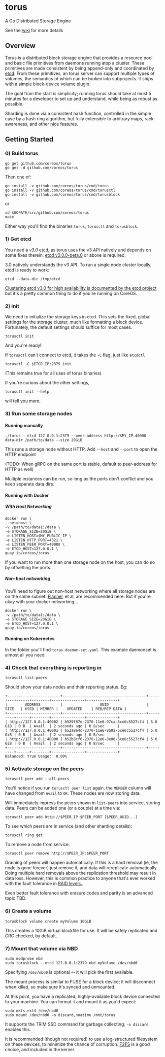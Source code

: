 # torus

A Go Distributed Storage Engine

See the [wiki](https://github.com/coreos/torus/wiki) for more details

## Overview

Torus is a distributed block storage engine that provides a resource pool and basic file primitives from daemons running atop a cluster. These primitives are made consistent by being append-only and coordinated by [etcd](https://github.com/coreos/etcd). From these primitives, an torus server can support multiple types of volumes, the semantics of which can be broken into subprojects. It ships with a simple block-device volume plugin.

The goal from the start is simplicity; running torus should take at most 5 minutes for a developer to set up and understand, while being as robust as possible. 

Sharding is done via a consistent hash function, controlled in the simple case by a hash ring algorithm, but fully extensible to arbitrary maps, rack-awareness, and other nice features.

## Getting Started

### 0) Build torus

```
go get github.com/coreos/torus
go get -d github.com/coreos/torus
```

Then one of:

```
go install -v github.com/coreos/torus/cmd/torus
go install -v github.com/coreos/torus/cmd/torusctl
go install -v github.com/coreos/torus/cmd/torusblock
```

or 

```
cd $GOPATH/src/github.com/coreos/torus
make
```

Either way you'll find the binaries `torus`, `torusctl` and `torusblock`.

### 1) Get etcd
You need a *v3.0* [etcd](https://github.com/coreos/etcd), as torus uses the v3 API natively and depends on some fixes therein. 
[etcd v3.0.0-beta.0](https://github.com/coreos/etcd/releases/tag/v3.0.0-beta.0) or above is required. 

3.0 natively understands the v3 API. To run a single node cluster locally, etcd is ready to work:

```
etcd --data-dir /tmp/etcd
```

[Clustering etcd v3.0 for high availability is documented by the etcd project](https://github.com/coreos/etcd/blob/master/Documentation/op-guide/clustering.md) but it's a pretty common thing to do if you're running on CoreOS.

### 2) init

We need to initialize the storage keys in etcd. This sets the fixed, global settings for the storage cluster, much like formatting a block device. Fortunately, the default settings should suffice for most cases.

```
torusctl init
```

And you're ready!

If `torusctl` can't connect to etcd, it takes the `-C` flag, just like `etcdctl`

```
torusctl -C $ETCD_IP:2379 init
```

(This remains true for all uses of torus binaries)

If you're curious about the other settings, 
```
torusctl init --help
```
will tell you more.

### 3) Run some storage nodes
#### Running manually
```
./torus --etcd 127.0.0.1:2379 --peer-address http://$MY_IP:40000 --data-dir /path/to/data --size 20GiB
```
This runs a storage node without HTTP. Add `--host` and `--port` to open the HTTP endpoint

(TODO: When gRPC on the same port is stable, default to peer-address for HTTP as well)

Multiple instances can be run, so long as the ports don't conflict and you keep separate data dirs.

#### Running with Docker
##### With Host Networking
```
docker run \
--net=host \
-v /path/to/data1:/data \
-e STORAGE_SIZE=20GiB \
-e LISTEN_HOST=$MY_PUBLIC_IP \
-e LISTEN_HTTP_PORT=4321 \
-e LISTEN_PEER_PORT=40000 \
-e ETCD_HOST=127.0.0.1 \
quay.io/coreos/torus
```
If you want to run more than one storage node on the host, you can do so by offsetting the ports.

##### Non-host networking
You'll need to figure out non-host networking where all storage nodes are on the same subnet. [Flannel](https://github.com/coreos/flannel), et al, are recommended here. But if you're okay with your docker networking...

```
docker run \
-v /path/to/data1:/data \
-e STORAGE_SIZE=20GiB \
-e ETCD_HOST=127.0.0.1 \
quay.io/coreos/torus
```

#### Running on Kubernetes

In the folder you'll find `torus-daemon-set.yaml`. This example daemonset is almost all you need. 


### 4) Check that everything is reporting in
```
torusctl list-peers
```

Should show your data nodes and their reporting status. Eg:
```
+------------------------+--------------------------------------+---------+------+--------+---------------+--------------+
|        ADDRESS         |                 UUID                 |  SIZE   | USED | MEMBER |    UPDATED    | REB/REP DATA |
+------------------------+--------------------------------------+---------+------+--------+---------------+--------------+
| http://127.0.0.1:40002 | b529f87e-2370-11e6-97ca-5ce0c5527cf4 | 5.0 GiB | 0 B  | Avail  | 2 seconds ago | 0 B/sec      |
| http://127.0.0.1:40001 | b52a8e4c-2370-11e6-8b0a-5ce0c5527cf4 | 5.0 GiB | 0 B  | Avail  | 2 seconds ago | 0 B/sec      |
| http://127.0.0.1:40000 | b52b8cf6-2370-11e6-8e88-5ce0c5527cf4 | 5.0 GiB | 0 B  | Avail  | 2 seconds ago | 0 B/sec      |
+------------------------+--------------------------------------+---------+------+--------+---------------+--------------+
Balanced: true Usage:  0.00%
```
### 5) Activate storage on the peers

```
torusctl peer add --all-peers
```

You'll notice if you run `torusctl peer list` again, the `MEMBER` column will have changed from `Avail` to `OK`. These nodes are now storing data.

Will immediately impress the peers shown in `list-peers` into service, storing data. Peers can be added one (or a couple) at a time via:

```
torusctl peer add http://$PEER_IP:$PEER_PORT [$PEER_UUID...]
```

To see which peers are in service (and other sharding details):

```
torusctl ring get
```

To remove a node from service:
```
torusctl peer remove http://$PEER_IP:$PEER_PORT
```

Draining of peers will happen automatically. If this is a hard removal (ie, the node is gone forever) just remove it, and data will rereplicate automatically. Doing multiple hard removals above the replication threshold may result in data loss. However, this is common practice to anyone that's ever worked with the fault tolerance in [RAID levels.](https://en.wikipedia.org/wiki/Standard_RAID_levels#Comparison).

Even better fault tolerance with erasure codes and parity is an advanced topic TBD.

### 6) Create a volume

```
torusblock volume create myVolume 10GiB
```

This creates a 10GiB virtual blockfile for use. It will be safely replicated and CRC checked, by default. 

### 7) Mount that volume via NBD

```
sudo modprobe nbd
sudo torusblock --etcd 127.0.0.1:2379 nbd myVolume /dev/nbd0
```

Specifying `/dev/nbd0` is optional -- it will pick the first available.

The mount process is similar to FUSE for a block device; it will disconnect when killed, so make sure it's synced and unmounted.

At this point, you have a replicated, highly-available block device connected to your machine. You can format it and mount it as you'd expect:

```
sudo mkfs.ext4 /dev/nbd0
sudo mount /dev/nbd0 -o discard,noatime /mnt/torus
```

It supports the TRIM SSD command for garbage collecting; `-o discard` enables this.

It is recommended (though not required) to use a log-structured filesystem on these devices, to minimize the chance of corruption. [F2FS](https://en.wikipedia.org/wiki/F2FS) is a good choice, and included in the kernel.
